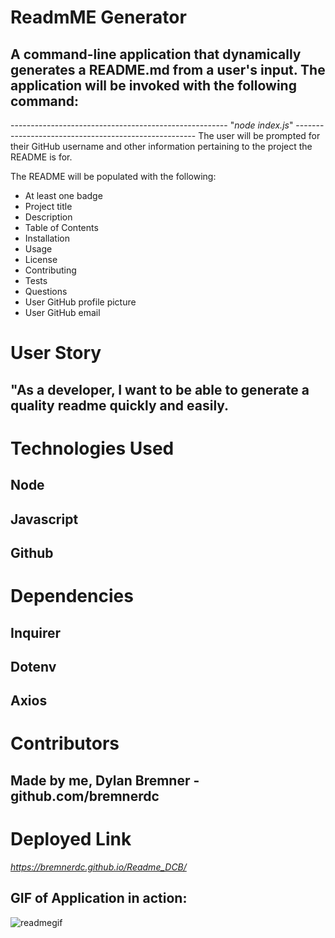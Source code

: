 
# ReadmME Generator
## A command-line application that dynamically generates a README.md from a user's input. The application will be invoked with the following command: 

------------------------------------------------------ "*node index.js*" -----------------------------------------------------
The user will be prompted for their GitHub username and other information pertaining to the project the README is for.

The README will be populated with the following:

* At least one badge
* Project title
* Description
* Table of Contents
* Installation
* Usage
* License
* Contributing
* Tests
* Questions
* User GitHub profile picture
* User GitHub email

# User Story
## "As a developer, I want to be able to generate a quality readme quickly and easily.

# Technologies Used
## Node
## Javascript
## Github

# Dependencies 
## Inquirer
## Dotenv
## Axios

# Contributors

## Made by me, Dylan Bremner - github.com/bremnerdc

# Deployed Link
*https://bremnerdc.github.io/Readme_DCB/*

## GIF of Application in action:
![readmegif](https://user-images.githubusercontent.com/61300825/80847210-a157f080-8bc3-11ea-8992-f26dc35bfe62.gif)

